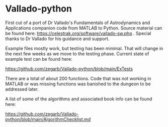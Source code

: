 # Vallado-python

First cut of a port of Dr Vallado's Fundamentals of Astrodynamics and Applications companion code from MATLAB to Python. Source material can be found here: https://celestrak.org/software/vallado-sw.php . Special thanks to Dr Vallado for his guidance and support.

Example files mostly work, but testing has been minimal. That will change in the next few weeks as we move to the testing phase. Current state of example test can be found here:

https://github.com/zegarb/Vallado-python/blob/main/ExTests


There are a total of about 200 functions. Code that was not working in MATLAB or was missing functions was banished to the dungeon to be addressed later.

A list of some of the algorithms and associated book info can be found here:

https://github.com/zegarb/Vallado-python/blob/main/AlgorithmChecklist.md

